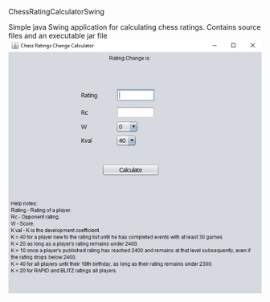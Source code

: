 ChessRatingCalculatorSwing

Simple java Swing application for calculating chess ratings. Contains source files and an executable jar file
![Rating Calculator](https://github.com/vladimirgligic/ChessRatingCalculatorSwing/blob/Pictures/ChessCalc.jpg?raw=true)

